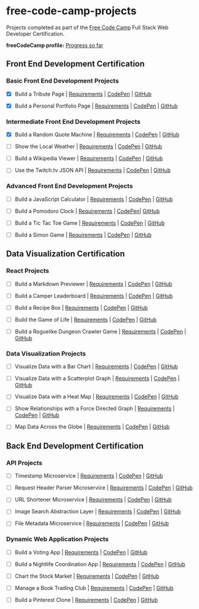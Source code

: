 # free-code-camp-projects
Projects completed as part of the [Free Code Camp](http://www.freecodecamp.com) Full Stack Web Developer Certification.

**freeCodeCamp profile:** [Progress so far](https://www.freecodecamp.org/solomonkamanga)

## Front End Development Certification

### Basic Front End Development Projects 

- [x] Build a Tribute Page | [Requirements](http://www.freecodecamp.com/challenges/build-a-tribute-page) | [CodePen](https://codepen.io/solomonkamanga/pen/wrJVRZ) | [GitHub](https://github.com/solomonkamanga/tribute-page)

- [x] Build a Personal Portfolio Page | [Requirements](http://www.freecodecamp.com/challenges/build-a-personal-portfolio-webpage) | [CodePen](https://codepen.io/solomonkamanga/pen/RLZgMb) | [GitHub](https://github.com/solomonkamanga/solomonkamanga.github.io)


### Intermediate Front End Development Projects

- [x] Build a Random Quote Machine | [Requirements](http://www.freecodecamp.com/challenges/build-a-random-quote-machine) | [CodePen](https://codepen.io/solomonkamanga/pen/japYRV) | [GitHub](https://github.com/solomonkamanga/random-quote-machine)

- [ ] Show the Local Weather | [Requirements](http://www.freecodecamp.com/challenges/show-the-local-weather) | [CodePen]() | [GitHub]()

- [ ] Build a Wikipedia Viewer | [Requirements](http://www.freecodecamp.com/challenges/build-a-wikipedia-viewer) | [CodePen]() | [GitHub]()

- [ ] Use the Twitch.tv JSON API | [Requirements](http://www.freecodecamp.com/challenges/use-the-twitchtv-json-api) | [CodePen]() | [GitHub]()


### Advanced Front End Development Projects

- [ ] Build a JavaScript Calculator | [Requirements](http://www.freecodecamp.com/challenges/build-a-javascript-calculator) | [CodePen]() | [GitHub]()

- [ ] Build a Pomodoro Clock | [Requirements](http://www.freecodecamp.com/challenges/build-a-pomodoro-clock) | [CodePen]()| [GitHub]()

- [ ] Build a Tic Tac Toe Game | [Requirements](http://www.freecodecamp.com/challenges/build-a-tic-tac-toe-game) | [CodePen]() | [GitHub]()

- [ ] Build a Simon Game | [Requirements](http://www.freecodecamp.com/challenges/build-a-simon-game) | [CodePen]() | [GitHub]()


## Data Visualization Certification

### React Projects

- [ ] Build a Markdown Previewer | [Requirements](https://www.freecodecamp.org/challenges/build-a-markdown-previewer) | [CodePen]() | [GitHub]()

- [ ] Build a Camper Leaderboard | [Requirements](https://www.freecodecamp.org/challenges/build-a-camper-leaderboard) | [CodePen]() | [GitHub]()

- [ ] Build a Recipe Box | [Requirements](http://www.freecodecamp.com/challenges/visualize-data-with-a-heat-map) | [CodePen]() | [GitHub]()

- [ ] Build the Game of Life | [Requirements](http://www.freecodecamp.com/challenges/show-relationships-with-a-force-directed-graph) | [CodePen]() | [GitHub]()

- [ ] Build a Roguelike Dungeon Crawler Game | [Requirements](https://www.freecodecamp.org/challenges/build-a-roguelike-dungeon-crawler-game) | [CodePen]() | [GitHub]()


### Data Visualization Projects

- [ ] Visualize Data with a Bar Chart | [Requirements](http://www.freecodecamp.com/challenges/visualize-data-with-a-bar-chart) | [CodePen]() | [GitHub]()

- [ ] Visualize Data with a Scatterplot Graph | [Requirements](http://www.freecodecamp.com/challenges/visualize-data-with-a-scatterplot-graph) | [CodePen]() | [GitHub]()

- [ ] Visualize Data with a Heat Map | [Requirements](http://www.freecodecamp.com/challenges/visualize-data-with-a-heat-map) | [CodePen]() | [GitHub]()

- [ ] Show Relationships with a Force Directed Graph | [Requirements](http://www.freecodecamp.com/challenges/show-relationships-with-a-force-directed-graph) | [CodePen]() | [GitHub]()

- [ ] Map Data Across the Globe | [Requirements](http://www.freecodecamp.com/challenges/map-data-across-the-globe) | [CodePen]() | [GitHub]()


## Back End Development Certification

### API Projects

- [ ] Timestamp Microservice | [Requirements](http://www.freecodecamp.com/challenges/timestamp-microservice) | [CodePen]() | [GitHub]()

- [ ] Request Header Parser Microservice | [Requirements](http://www.freecodecamp.com/challenges/timestamp-microservice) | [CodePen]() | [GitHub]()

- [ ] URL Shortener Microservice | [Requirements](http://www.freecodecamp.com/challenges/url-shortener-microservice) | [CodePen]() | [GitHub]()

- [ ] Image Search Abstraction Layer | [Requirements](http://www.freecodecamp.com/challenges/image-search-abstraction-layer) | [CodePen]() | [GitHub]()

- [ ] File Metadata Microservice | [Requirements](http://www.freecodecamp.com/challenges/file-metadata-microservice) | [CodePen]() | [GitHub]()


### Dynamic Web Application Projects

- [ ] Build a Voting App | [Requirements](http://www.freecodecamp.com/challenges/build-a-voting-app) | [CodePen]() | [GitHub]()

- [ ] Build a Nightlife Coordination App | [Requirements](http://www.freecodecamp.com/challenges/build-a-nightlife-coordination-app) | [CodePen]() | [GitHub]()

- [ ] Chart the Stock Market | [Requirements](http://www.freecodecamp.com/challenges/chart-the-stock-market) | [CodePen]() | [GitHub]()

- [ ] Manage a Book Trading Club | [Requirements](http://www.freecodecamp.com/challenges/manage-a-book-trading-club) | [CodePen]() | [GitHub]()

- [ ] Build a Pinterest Clone | [Requirements](http://www.freecodecamp.com/challenges/build-a-pinterest-clone) | [CodePen]() | [GitHub]()
